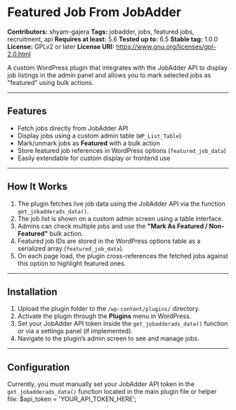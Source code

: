 # Featured Job From JobAdder

**Contributors:** shyam-gajera
**Tags:** jobadder, jobs, featured jobs, recruitment, api
**Requires at least:** 5.6
**Tested up to:** 6.5
**Stable tag:** 1.0.0
**License:** GPLv2 or later
**License URI:** https://www.gnu.org/licenses/gpl-2.0.html

A custom WordPress plugin that integrates with the JobAdder API to display job listings in the admin panel and allows you to mark selected jobs as "featured" using bulk actions.

---

## Features

- Fetch jobs directly from JobAdder API
- Display jobs using a custom admin table (`WP_List_Table`)
- Mark/unmark jobs as **Featured** with a bulk action
- Store featured job references in WordPress options (`featured_job_data`)
- Easily extendable for custom display or frontend use

---

## How It Works

1. The plugin fetches live job data using the JobAdder API via the function `get_jobadderads_data()`.
2. The job list is shown on a custom admin screen using a table interface.
3. Admins can check multiple jobs and use the **"Mark As Featured / Non-Featured"** bulk action.
4. Featured job IDs are stored in the WordPress options table as a serialized array (`featured_job_data`).
5. On each page load, the plugin cross-references the fetched jobs against this option to highlight featured ones.

---

## Installation

1. Upload the plugin folder to the `/wp-content/plugins/` directory.
2. Activate the plugin through the **Plugins** menu in WordPress.
3. Set your JobAdder API token inside the `get_jobadderads_data()` function or via a settings panel (if implemented).
4. Navigate to the plugin’s admin screen to see and manage jobs.

---

## Configuration

Currently, you must manually set your JobAdder API token in the `get_jobadderads_data()` function located in the main plugin file or helper file:
$api_token = 'YOUR_API_TOKEN_HERE';